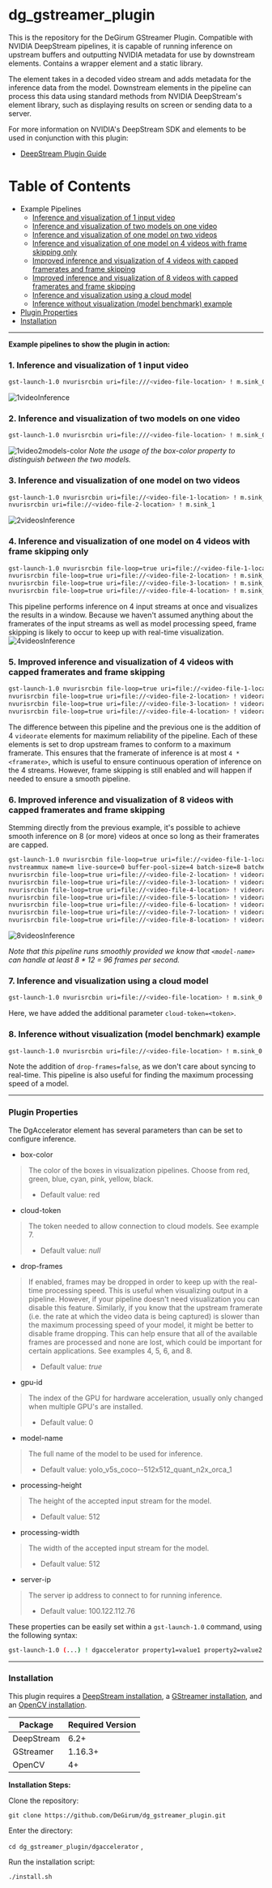 # dg_gstreamer_plugin
This is the repository for the DeGirum GStreamer Plugin.
Compatible with NVIDIA DeepStream pipelines, it is capable of running inference on upstream buffers and outputting NVIDIA metadata for use by downstream elements. Contains a wrapper element and a static library.

The element takes in a decoded video stream and adds metadata for the inference data from the model. Downstream elements in the pipeline can process this data using standard methods from NVIDIA DeepStream's element library, such as displaying results on screen or sending data to a server.

For more information on NVIDIA's DeepStream SDK and elements to be used in conjunction with this plugin:
- [DeepStream Plugin Guide]

# Table of Contents
- Example Pipelines
  - [Inference and visualization of 1 input video](#1-inference-and-visualization-of-1-input-video)
  - [Inference and visualization of two models on one video](#2-inference-and-visualization-of-two-models-on-one-video)
  - [Inference and visualization of one model on two videos](#3-inference-and-visualization-of-one-model-on-two-videos)
  - [Inference and visualization of one model on 4 videos with frame skipping only](#4-inference-and-visualization-of-one-model-on-4-videos-with-frame-skipping-only)
  - [Improved inference and visualization of 4 videos with capped framerates and frame skipping](#5-improved-inference-and-visualization-of-4-videos-with-capped-framerates-and-frame-skipping)
  - [Improved inference and visualization of 8 videos with capped framerates and frame skipping](#6-improved-inference-and-visualization-of-8-videos-with-capped-framerates-and-frame-skipping)
  - [Inference and visualization using a cloud model](#7-inference-and-visualization-using-a-cloud-model)
  - [Inference without visualization (model benchmark) example](#8-inference-without-visualization-model-benchmark-example)
- [Plugin Properties](#plugin-properties)
- [Installation](#installation)


***

**Example pipelines to show the plugin in action:**


### 1. Inference and visualization of 1 input video
```sh
gst-launch-1.0 nvurisrcbin uri=file:///<video-file-location> ! m.sink_0 nvstreammux name=m batch-size=1 width=1920 height=1080 ! queue ! dgaccelerator server_ip=<server-ip> model_name=<model-name> ! nvvideoconvert ! queue ! nvdsosd ! queue ! nvegltransform ! nveglglessink enable-last-sample=0
```
![1videoInference](https://user-images.githubusercontent.com/126506976/230221405-5cc76511-2896-465c-a5db-f32923a9b074.png)


### 2. Inference and visualization of two models on one video
```sh
gst-launch-1.0 nvurisrcbin uri=file:///<video-file-location> ! m.sink_0 nvstreammux name=m batch-size=1 width=1920 height=1080 ! dgaccelerator server_ip=<server-ip> model_name=<model-one-name> drop-frames=false box-color=pink ! queue ! dgaccelerator server_ip=<server-ip> model_name=<model-two-name> drop-frames=false box-color=red ! queue ! nvvideoconvert ! queue ! nvdsosd process-mode=1 ! nvegltransform ! nveglglessink enable-last-sample=0
```
![1video2models-color](https://user-images.githubusercontent.com/126506976/232162664-c9a50e45-afda-4c10-8a81-c4c0f93e0de5.png)
*Note the usage of the box-color property to distinguish between the two models.*

### 3. Inference and visualization of one model on two videos
```sh
gst-launch-1.0 nvurisrcbin uri=file://<video-file-1-location> ! m.sink_0 nvstreammux name=m live-source=0 buffer-pool-size=4 batch-size=2 batched-push-timeout=23976023 sync-inputs=true width=1920 height=1080 enable-padding=0 nvbuf-memory-type=0 ! queue ! dgaccelerator server_ip=<server-ip> model_name=<model-name> ! nvmultistreamtiler rows=1 columns=2 width=1920 height=1080 nvbuf-memory-type=0 ! queue ! nvdsosd ! queue ! nvegltransform ! nveglglessink enable-last-sample=0 \
nvurisrcbin uri=file://<video-file-2-location> ! m.sink_1
```
![2videosInference](https://user-images.githubusercontent.com/126506976/230218942-28565ccc-d34a-478f-acb0-6493a5f5f2a5.png)

### 4. Inference and visualization of one model on 4 videos with frame skipping only
```sh
gst-launch-1.0 nvurisrcbin file-loop=true uri=file://<video-file-1-location> ! m.sink_0 nvstreammux name=m batch-size=4 batched-push-timeout=23976023 sync-inputs=true width=1920 height=1080 enable-padding=0 nvbuf-memory-type=0 ! queue ! dgaccelerator server_ip=<server-ip> model_name=<model-name> ! nvmultistreamtiler rows=2 columns=2 width=1920 height=1080 nvbuf-memory-type=0 ! queue ! nvdsosd ! queue ! nvegltransform ! nveglglessink enable-last-sample=0 \
nvurisrcbin file-loop=true uri=file://<video-file-2-location> ! m.sink_1 \
nvurisrcbin file-loop=true uri=file://<video-file-3-location> ! m.sink_2 \
nvurisrcbin file-loop=true uri=file://<video-file-4-location> ! m.sink_3
```
This pipeline performs inference on 4 input streams at once and visualizes the results in a window. Because we haven't assumed anything about the framerates of the input streams as well as model processing speed, frame skipping is likely to occur to keep up with real-time visualization.
![4videosInference](https://user-images.githubusercontent.com/126506976/231277598-fb717798-188c-4244-a086-de643aeb0c1e.png)

### 5. Improved inference and visualization of 4 videos with capped framerates and frame skipping
```sh
gst-launch-1.0 nvurisrcbin file-loop=true uri=file://<video-file-1-location> ! videorate drop-only=true max-rate=<framerate> ! m.sink_0 nvstreammux name=m batch-size=4 batched-push-timeout=23976023 sync-inputs=true width=1920 height=1080 enable-padding=0 nvbuf-memory-type=0 ! queue ! dgaccelerator server_ip=<server-ip> model_name=<model-name> ! nvmultistreamtiler rows=2 columns=2 width=1920 height=1080 nvbuf-memory-type=0 ! queue ! nvdsosd ! queue ! nvegltransform ! nveglglessink enable-last-sample=0 \
nvurisrcbin file-loop=true uri=file://<video-file-2-location> ! videorate drop-only=true max-rate=<framerate> ! m.sink_1 \
nvurisrcbin file-loop=true uri=file://<video-file-3-location> ! videorate drop-only=true max-rate=<framerate> ! m.sink_2 \
nvurisrcbin file-loop=true uri=file://<video-file-4-location> ! videorate drop-only=true max-rate=<framerate> ! m.sink_3
```
The difference between this pipeline and the previous one is the addition of 4 ```videorate``` elements for maximum reliability of the pipeline. Each of these elements is set to drop upstream frames to conform to a maximum framerate. This ensures that the framerate of inference is at most ```4 * <framerate>```, which is useful to ensure continuous operation of inference on the 4 streams. However, frame skipping is still enabled and will happen if needed to ensure a smooth pipeline.

### 6. Improved inference and visualization of 8 videos with capped framerates and frame skipping

Stemming directly from the previous example, it's possible to achieve smooth inference on 8 (or more) videos at once so long as their framerates are capped.

```sh
gst-launch-1.0 nvurisrcbin file-loop=true uri=file://<video-file-1-location> ! videorate drop-only=true max-rate=12 ! m.sink_0 \
nvstreammux name=m live-source=0 buffer-pool-size=4 batch-size=8 batched-push-timeout=23976023 sync-inputs=true width=1920 height=1080 enable-padding=0 nvbuf-memory-type=0 ! queue ! dgaccelerator server_ip=<server-ip> model_name=<model-name> ! nvmultistreamtiler rows=2 columns=4 width=1920 height=1080 nvbuf-memory-type=0 ! queue ! nvdsosd ! queue ! nvegltransform ! nveglglessink enable-last-sample=0 \
nvurisrcbin file-loop=true uri=file://<video-file-2-location> ! videorate drop-only=true max-rate=12 ! m.sink_1 \
nvurisrcbin file-loop=true uri=file://<video-file-3-location> ! videorate drop-only=true max-rate=12 ! m.sink_2 \
nvurisrcbin file-loop=true uri=file://<video-file-4-location> ! videorate drop-only=true max-rate=12 ! m.sink_3 \
nvurisrcbin file-loop=true uri=file://<video-file-5-location> ! videorate drop-only=true max-rate=12 ! m.sink_4 \
nvurisrcbin file-loop=true uri=file://<video-file-6-location> ! videorate drop-only=true max-rate=12 ! m.sink_5 \
nvurisrcbin file-loop=true uri=file://<video-file-7-location> ! videorate drop-only=true max-rate=12 ! m.sink_6 \
nvurisrcbin file-loop=true uri=file://<video-file-8-location> ! videorate drop-only=true max-rate=12 ! m.sink_7
```
![8videosInference](https://user-images.githubusercontent.com/126506976/231595499-87f37c00-6a57-453f-9181-b62d5e75b930.png)

*Note that this pipeline runs smoothly provided we know that ```<model-name>``` can handle at least 8 * 12 = 96 frames per second.*


### 7. Inference and visualization using a cloud model
```sh
gst-launch-1.0 nvurisrcbin uri=file://<video-file-location> ! m.sink_0 nvstreammux name=m batch-size=1 width=1920 height=1080 ! dgaccelerator server_ip=<server-ip> model-name=<cloud-model-location> cloud-token=<token> ! nvvideoconvert ! nvdsosd ! nvegltransform ! nveglglessink
```
Here, we have added the additional parameter ```cloud-token=<token>```.

### 8. Inference without visualization (model benchmark) example
```sh
gst-launch-1.0 nvurisrcbin uri=file://<video-file-location> ! m.sink_0 nvstreammux name=m batch-size=1 width=1920 height=1080 ! queue ! dgaccelerator server_ip=<server-ip> model-name=<model-name> drop-frames=false ! fakesink enable-last-sample=0
```
Note the addition of ```drop-frames=false```, as we don't care about syncing to real-time. This pipeline is also useful for finding the maximum processing speed of a model.

***

### Plugin Properties

The DgAccelerator element has several parameters than can be set to configure inference.
- box-color
> The color of the boxes in visualization pipelines. Choose from red, green, blue, cyan, pink, yellow, black.
> - Default value: red
- cloud-token
> The token needed to allow connection to cloud models. See example 7.
> - Default value: *null*
- drop-frames
> If enabled, frames may be dropped in order to keep up with the real-time processing speed. This is useful when visualizing output in a pipeline. However, if your pipeline doesn't need visualization you can disable this feature. Similarly, if you know that the upstream framerate (i.e. the rate at which the video data is being captured) is slower than the maximum processing speed of your model, it might be better to disable frame dropping. This can help ensure that all of the available frames are processed and none are lost, which could be important for certain applications. See examples 4, 5, 6, and 8.
> - Default value: *true*
- gpu-id
> The index of the GPU for hardware acceleration, usually only changed when multiple GPU's are installed. 
> - Default value: 0
- model-name
> The full name of the model to be used for inference. 
> - Default value: yolo_v5s_coco--512x512_quant_n2x_orca_1
- processing-height
> The height of the accepted input stream for the model. 
> - Default value: 512
- processing-width
> The width of the accepted input stream for the model. 
> - Default value: 512
- server-ip
> The server ip address to connect to for running inference. 
> - Default value: 100.122.112.76


These properties can be easily set within a `gst-launch-1.0` command, using the following syntax:
```sh
gst-launch-1.0 (...) ! dgaccelerator property1=value1 property2=value2 ! (...)
```

***

### Installation

This plugin requires a [DeepStream installation], a [GStreamer installation], and an [OpenCV installation].

| Package | Required Version |
| ------ | ------ |
| DeepStream | 6.2+ |
| GStreamer | 1.16.3+ |
| OpenCV | 4+ |

**Installation Steps:**

Clone the repository: 

```git clone https://github.com/DeGirum/dg_gstreamer_plugin.git```

Enter the directory:

```cd dg_gstreamer_plugin/dgaccelerator``` ,

Run the installation script:

```./install.sh``` 

[DeepStream Plugin Guide]:<https://docs.nvidia.com/metropolis/deepstream/dev-guide/text/DS_plugin_Intro.html>
[DeepStream installation]:<https://docs.nvidia.com/metropolis/deepstream/dev-guide/text/DS_Quickstart.html>
[GStreamer installation]:<https://gstreamer.freedesktop.org/documentation/installing/index.html>
[OpenCV installation]:<https://docs.opencv.org/4.x/d7/d9f/tutorial_linux_install.html>
